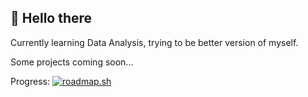 ## 👋 Hello there
Currently learning Data Analysis, trying to be better version of myself.

Some projects coming soon...

Progress:
<a href="https://roadmap.sh"><img src="https://roadmap.sh/card/tall/6824f7f42755c7024412a12c?variant=dark" alt="roadmap.sh"/></a>

<!--
**Crisples/crisples** is a ✨ _special_ ✨ repository because its `README.md` (this file) appears on your GitHub profile.

Here are some ideas to get you started:

- 🔭 I’m currently working on ...
- 🌱 I’m currently learning ...
- 👯 I’m looking to collaborate on ...
- 🤔 I’m looking for help with ...
- 💬 Ask me about ...
- 📫 How to reach me: ...
- 😄 Pronouns: ...
- ⚡ Fun fact: ...
-->
